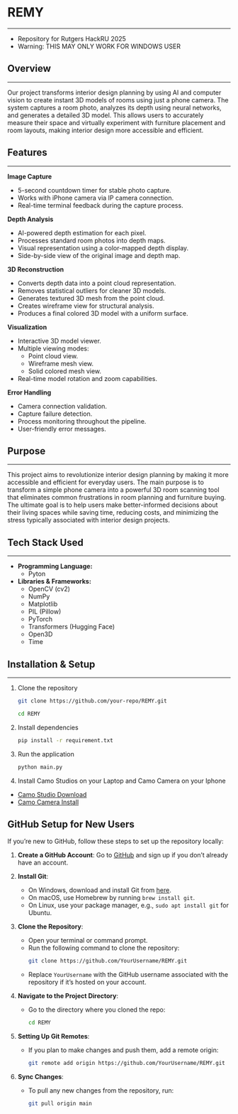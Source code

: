 # REMY
***
- Repository for Rutgers HackRU 2025
- Warning: THIS MAY ONLY WORK FOR WINDOWS USER

## Overview
***
Our project transforms interior design planning by using AI and computer vision to create instant 3D models of rooms using just a phone camera. The system captures a room photo, analyzes its depth using neural networks, and generates a detailed 3D model. This allows users to accurately measure their space and virtually experiment with furniture placement and room layouts, making interior design more accessible and efficient.

## Features
***
**Image Capture**
- 5-second countdown timer for stable photo capture.
- Works with iPhone camera via IP camera connection.
- Real-time terminal feedback during the capture process.
  
**Depth Analysis**
- AI-powered depth estimation for each pixel.
- Processes standard room photos into depth maps.
- Visual representation using a color-mapped depth display.
- Side-by-side view of the original image and depth map.

**3D Reconstruction**
- Converts depth data into a point cloud representation.
- Removes statistical outliers for cleaner 3D models.
- Generates textured 3D mesh from the point cloud.
- Creates wireframe view for structural analysis.
- Produces a final colored 3D model with a uniform surface.

**Visualization**
- Interactive 3D model viewer.
- Multiple viewing modes:
  - Point cloud view.
  - Wireframe mesh view.
  - Solid colored mesh view.
- Real-time model rotation and zoom capabilities.

**Error Handling**
- Camera connection validation.
- Capture failure detection.
- Process monitoring throughout the pipeline.
- User-friendly error messages.

## Purpose
***
This project aims to revolutionize interior design planning by making it more accessible and efficient for everyday users. The main purpose is to transform a simple phone camera into a powerful 3D room scanning tool that eliminates common frustrations in room planning and furniture buying. The ultimate goal is to help users make better-informed decisions about their living spaces while saving time, reducing costs, and minimizing the stress typically associated with interior design projects.

## Tech Stack Used
***
- **Programming Language:**
  - Pyton
- **Libraries & Frameworks:**
  - OpenCV (cv2)
  - NumPy
  - Matplotlib
  - PIL (Pillow)
  - PyTorch
  - Transformers (Hugging Face)
  - Open3D
  - Time
## Installation & Setup
***
1. Clone the repository
   ```bash
   git clone https://github.com/your-repo/REMY.git
   ```
   ```bash
   cd REMY
   ```
2. Install dependencies
   ```bash
   pip install -r requirement.txt
   ```
4. Run the application
   ```bash
   python main.py
   ```
5. Install Camo Studios on your Laptop and Camo Camera on your Iphone
- [Camo Studio Download](https://reincubate.com/camo/downloads/)
- [Camo Camera Install](https://play.google.com/store/apps/details?id=com.reincubate.camo&hl=en_US)

## GitHub Setup for New Users

If you’re new to GitHub, follow these steps to set up the repository locally:

1. **Create a GitHub Account**: Go to [GitHub](https://github.com/) and sign up if you don’t already have an account.

2. **Install Git**: 
   - On Windows, download and install Git from [here](https://git-scm.com/download/win).
   - On macOS, use Homebrew by running `brew install git`.
   - On Linux, use your package manager, e.g., `sudo apt install git` for Ubuntu.

3. **Clone the Repository**:
   - Open your terminal or command prompt.
   - Run the following command to clone the repository:
     ```bash
     git clone https://github.com/YourUsername/REMY.git
     ```
   - Replace `YourUsername` with the GitHub username associated with the repository if it’s hosted on your account.

4. **Navigate to the Project Directory**:
   - Go to the directory where you cloned the repo:
     ```bash
     cd REMY
     ```

5. **Setting Up Git Remotes**:
   - If you plan to make changes and push them, add a remote origin:
     ```bash
     git remote add origin https://github.com/YourUsername/REMY.git
     ```

6. **Sync Changes**:
   - To pull any new changes from the repository, run:
     ```bash
     git pull origin main
     ```
